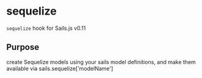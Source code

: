 # sequelize

`sequelize` hook for Sails.js v0.11

## Purpose

create Sequelize models using your sails model definitions, and make them available via sails.sequelize['modelName']